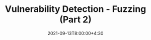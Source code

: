 ---
type: lecture
date: 2021-09-13T8:00:00+4:30
title: Vulnerability Detection - Fuzzing (Part 2)
tldr: "Fuzzing for vulnerability detection."
thumbnail: /static_files/presentations/fuzzing.jpeg
links:
    - url: /static_files/presentations/vuldynamic.pdf
      name: slides
---